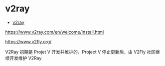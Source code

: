 # v2ray

- [v2ray](#v2ray)

https://www.v2ray.com/en/welcome/install.html

https://www.v2fly.org/

V2Ray 初期是 Projet V 开发并维护的，Project V 停止更新后，由 V2Fly 社区继续开发维护 V2Ray  


